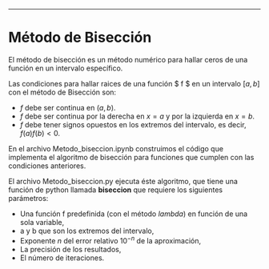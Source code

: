 ﻿---
# Método de Bisección

El método de bisección es un método numérico para hallar ceros de una función en un intervalo específico. 

Las condiciones para hallar raices de una función $ f $ en un intervalo $[a,b]$ con el método de Bisección son:
 
- $f$ debe ser continua en $(a,b)$.
- $f$ debe ser continua por la derecha en $x = a$ y por la izquierda en $x = b$.
- $f$ debe tener signos opuestos en los extremos del intervalo, es decir, $f(a)f(b) < 0$.

En el archivo Metodo_biseccion.ipynb construimos el código que implementa el algoritmo de bisección para funciones que cumplen con las condiciones anteriores. 

El archivo Metodo_biseccion.py ejecuta éste algoritmo, que tiene una función de python llamada **biseccion** que requiere los siguientes parámetros:

- Una función f predefinida (con el método *lambda*) en función de una sola variable,
- a y b que son los extremos del intervalo,
- Exponente $n$ del error relativo $10^{-n}$ de la aproximación,
- La precisión de los resultados,
- El número de iteraciones.